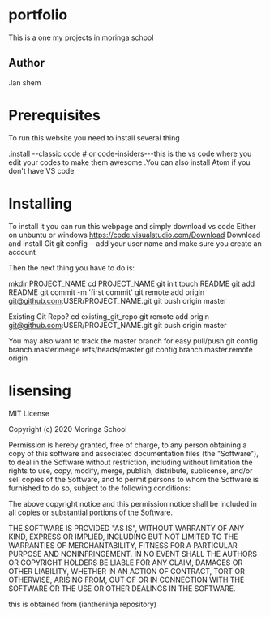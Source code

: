 # portfolio
This is a one my projects in moringa school

## Author
.Ian shem

# Prerequisites
To run this website you need to install several thing

.install --classic code # or code-insiders---this is the vs code where you edit your codes to make them awesome
.You can also install Atom if you don't have VS code

# Installing
 To install it you can run this webpage and simply download vs code 
 Either on unbuntu or windows
 https://code.visualstudio.com/Download
  Download and install Git
  git config --add your user name and make sure you create an account 
  
  Then the next thing you have to do is:
  
  mkdir PROJECT_NAME
  cd PROJECT_NAME
  git init
  touch README
  git add README
  git commit -m 'first commit'
  git remote add origin git@github.com:USER/PROJECT_NAME.git
  git push origin master
      
Existing Git Repo?
  cd existing_git_repo
  git remote add origin git@github.com:USER/PROJECT_NAME.git
  git push origin master

You may also want to track the master branch for easy pull/push
  git config branch.master.merge refs/heads/master
  git config branch.master.remote origin
 
# lisensing
MIT License

Copyright (c) 2020 Moringa School

Permission is hereby granted, free of charge, to any person obtaining a copy of this software and associated documentation files (the "Software"), to deal in the Software without restriction, including without limitation the rights to use, copy, modify, merge, publish, distribute, sublicense, and/or sell copies of the Software, and to permit persons to whom the Software is furnished to do so, subject to the following conditions:

The above copyright notice and this permission notice shall be included in all copies or substantial portions of the Software.

THE SOFTWARE IS PROVIDED "AS IS", WITHOUT WARRANTY OF ANY KIND, EXPRESS OR IMPLIED, INCLUDING BUT NOT LIMITED TO THE WARRANTIES OF MERCHANTABILITY, FITNESS FOR A PARTICULAR PURPOSE AND NONINFRINGEMENT. IN NO EVENT SHALL THE AUTHORS OR COPYRIGHT HOLDERS BE LIABLE FOR ANY CLAIM, DAMAGES OR OTHER LIABILITY, WHETHER IN AN ACTION OF CONTRACT, TORT OR OTHERWISE, ARISING FROM, OUT OF OR IN CONNECTION WITH THE SOFTWARE OR THE USE OR OTHER DEALINGS IN THE SOFTWARE.

this is obtained from (iantheninja repository)

